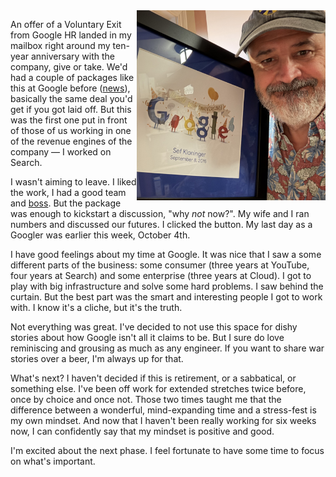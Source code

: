 <!--
.. title: Leaving Google
.. slug: leaving-google
.. date: 2025-10-09 22:00:00 UTC-07:00
.. tags: Life,Technology
.. type: text
-->

<img style="float:right" class="postimage" src="/f/google-10year.jpeg" alt="Sef holding a framed certificate, Google ten years of service." width=60%>

An offer of a Voluntary Exit from Google HR landed in my mailbox right around my
ten-year anniversary with the company, give or take. We'd had a couple of
packages like this at Google before ([news][]), basically the same deal you'd
get if you got laid off. But this was the first one put in front of those of us
working in one of the revenue engines of the company &mdash; I worked on Search.

I wasn't aiming to leave. I liked the work, I had a good team and [boss][]. But
the package was enough to kickstart a discussion, "why _not_ now?". My wife and
I ran numbers and discussed our futures. I clicked the button. My last day as a
Googler was earlier this week, October 4th.

I have good feelings about my time at Google. It was nice that I saw a some
different parts of the business: some consumer (three years at YouTube, four
years at Search) and some enterprise (three years at Cloud). I got to play with
big infrastructure and solve some hard problems. I saw behind the curtain. But
the best part was the smart and interesting people I got to work with. I know
it's a cliche, but it's the truth.

Not everything was great. I've decided to not use this space for dishy stories
about how Google isn't all it claims to be. But I sure do love reminiscing and
grousing as much as any engineer. If you want to share war stories over a beer,
I'm always up for that.

What's next? I haven't decided if this is retirement, or a sabbatical, or
something else. I've been off work for extended stretches twice before, once by
choice and once not. Those two times taught me that the difference between a
wonderful, mind-expanding time and a stress-fest is my own mindset. And now
that I haven't been really working for six weeks now, I can confidently say
that my mindset is positive and good.

I'm excited about the next phase. I feel fortunate to have some time to focus on
what's important.

[news]: https://9to5google.com/2025/01/30/pixel-android-voluntary-exit-employees/
[boss]: https://www.linkedin.com/in/michaelwinton/